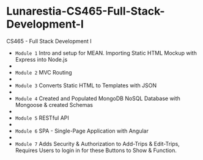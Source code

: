 # Lunarestia-CS465-Full-Stack-Development-I
CS465 - Full Stack Development I

* `Module 1` Intro and setup for MEAN. Importing Static HTML Mockup with Express into Node.js
* 
* `Module 2` MVC Routing
* 
* `Module 3` Converts Static HTML to Templates with JSON
* 
* `Module 4` Created and Populated MongoDB NoSQL Database with Mongoose & created Schemas
* 
* `Module 5` RESTful API
* 
* `Module 6` SPA - Single-Page Application with Angular
* 
* `Module 7` Adds Security & Authorization to Add-Trips & Edit-Trips, Requires Users to login in for these Buttons to Show & Function.
